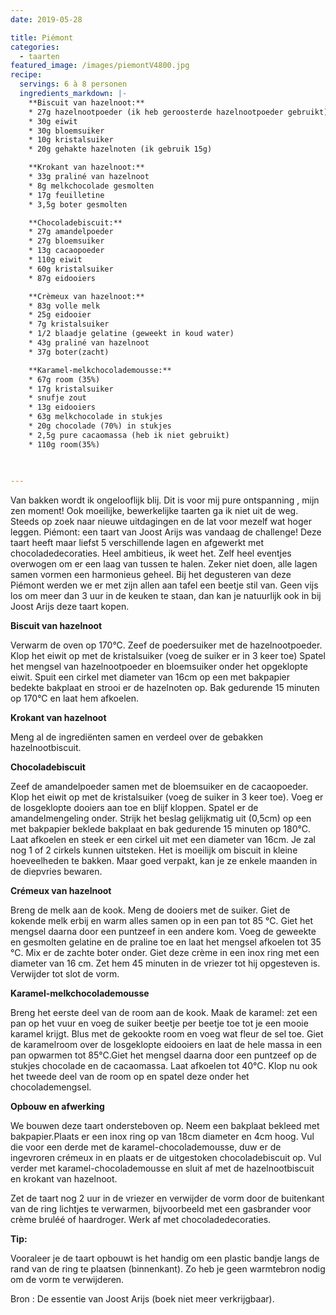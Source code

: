 ```yaml
---
date: 2019-05-28

title: Piémont
categories:
  - taarten
featured_image: /images/piemontV4800.jpg
recipe:
  servings: 6 à 8 personen
  ingredients_markdown: |-
    **Biscuit van hazelnoot:**
    * 27g hazelnootpoeder (ik heb geroosterde hazelnootpoeder gebruikt)
    * 30g eiwit
    * 30g bloemsuiker
    * 10g kristalsuiker
    * 20g gehakte hazelnoten (ik gebruik 15g)

    **Krokant van hazelnoot:**
    * 33g praliné van hazelnoot
    * 8g melkchocolade gesmolten
    * 17g feuilletine
    * 3,5g boter gesmolten

    **Chocoladebiscuit:**
    * 27g amandelpoeder
    * 27g bloemsuiker
    * 13g cacaopoeder
    * 110g eiwit
    * 60g kristalsuiker
    * 87g eidooiers

    **Crèmeux van hazelnoot:**
    * 83g volle melk
    * 25g eidooier
    * 7g kristalsuiker
    * 1/2 blaadje gelatine (geweekt in koud water)
    * 43g praliné van hazelnoot
    * 37g boter(zacht)

    **Karamel-melkchocolademousse:**
    * 67g room (35%)
    * 17g kristalsuiker
    * snufje zout
    * 13g eidooiers
    * 63g melkchocolade in stukjes
    * 20g chocolade (70%) in stukjes
    * 2,5g pure cacaomassa (heb ik niet gebruikt)
    * 110g room(35%)
 

 
---
```

Van bakken wordt ik ongelooflijk blij. Dit is voor mij pure ontspanning , mijn zen moment!
Ook moeilijke, bewerkelijke taarten ga ik niet uit de weg. Steeds op zoek naar nieuwe uitdagingen en de lat voor mezelf wat hoger leggen.
Piémont: een taart van Joost Arijs was vandaag de challenge!
Deze taart heeft maar liefst 5 verschillende lagen en afgewerkt met chocoladedecoraties.
Heel ambitieus, ik weet het. Zelf heel eventjes overwogen om er een laag van tussen te halen. Zeker niet doen, alle lagen samen vormen een harmonieus geheel.
Bij het degusteren van deze Piémont werden we er met zijn allen aan tafel een beetje stil van.
Geen vijs los om meer dan 3 uur in de keuken te staan, dan kan je natuurlijk ook in bij Joost Arijs deze taart kopen.

<!--more-->

**Biscuit van hazelnoot**

Verwarm de oven op 170°C.
Zeef de poedersuiker met de hazelnootpoeder.
Klop het eiwit op met de kristalsuiker (voeg de suiker er in 3 keer toe)
Spatel het mengsel van hazelnootpoeder en bloemsuiker onder het opgeklopte eiwit.
Spuit een cirkel met diameter van 16cm op een met bakpapier bedekte bakplaat en strooi er de hazelnoten op.
Bak gedurende 15 minuten op 170°C en laat hem afkoelen.

**Krokant van hazelnoot**

Meng al de ingrediënten samen en verdeel over de gebakken hazelnootbiscuit.

**Chocoladebiscuit**

Zeef de amandelpoeder samen met de bloemsuiker en de cacaopoeder.
Klop het eiwit op met de kristalsuiker (voeg de suiker in 3 keer toe).
Voeg er de losgeklopte dooiers aan toe en blijf kloppen.
Spatel er de amandelmengeling onder.
Strijk het beslag gelijkmatig uit (0,5cm) op een met bakpapier beklede bakplaat en bak gedurende 15 minuten op 180°C.
Laat afkoelen en steek er een cirkel uit met een diameter van 16cm.
Je zal nog 1 of 2 cirkels kunnen uitsteken.
Het is moeilijk om biscuit in kleine hoeveelheden te bakken.
Maar goed verpakt, kan je ze enkele maanden in de diepvries bewaren.


**Crémeux van hazelnoot**

Breng de melk aan de kook.Meng de dooiers met de suiker. Giet de kokende melk erbij en warm alles samen op in een pan tot 85 °C. Giet het mengsel daarna door een puntzeef in een andere kom.Voeg de geweekte en gesmolten gelatine en de praline toe en laat het mengsel afkoelen tot 35 °C. Mix er de zachte boter onder.Giet deze crème in een inox ring met een diameter van 16 cm. Zet hem 45 minuten in de vriezer tot hij opgesteven is. Verwijder tot slot de vorm.


**Karamel-melkchocolademousse**

Breng het eerste deel van de room aan de kook.
Maak de karamel: zet een pan op het vuur en voeg de suiker beetje per beetje toe tot je een mooie karamel krijgt.
Blus met de gekookte room en voeg wat fleur de sel toe.
Giet de karamelroom over de losgeklopte eidooiers en laat de hele massa in een pan opwarmen tot 85°C.Giet het mengsel daarna door een puntzeef op de stukjes chocolade en de cacaomassa. Laat afkoelen tot 40°C.
Klop nu ook het tweede deel van de room op en spatel deze onder het chocolademengsel.

**Opbouw en afwerking**

We bouwen deze taart ondersteboven op.
Neem een bakplaat bekleed met bakpapier.Plaats er een inox ring op van 18cm diameter en 4cm hoog.
Vul die voor een derde met de karamel-chocolademousse, duw er de ingevroren crémeux in en plaats er de uitgestoken chocoladebiscuit op. Vul verder met karamel-chocolademousse en sluit af met de hazelnootbiscuit en krokant van hazelnoot.

Zet de taart nog 2 uur in de vriezer en verwijder de vorm door de buitenkant van de ring lichtjes te verwarmen, bijvoorbeeld met een gasbrander voor crème bruléé of haardroger.
Werk af met chocoladedecoraties.

<b>Tip:</b>

Vooraleer je de taart opbouwt is het handig om een plastic bandje langs de rand van de ring te plaatsen (binnenkant). Zo heb je geen warmtebron nodig om de vorm te verwijderen.

Bron : De essentie van Joost Arijs (boek niet meer verkrijgbaar).